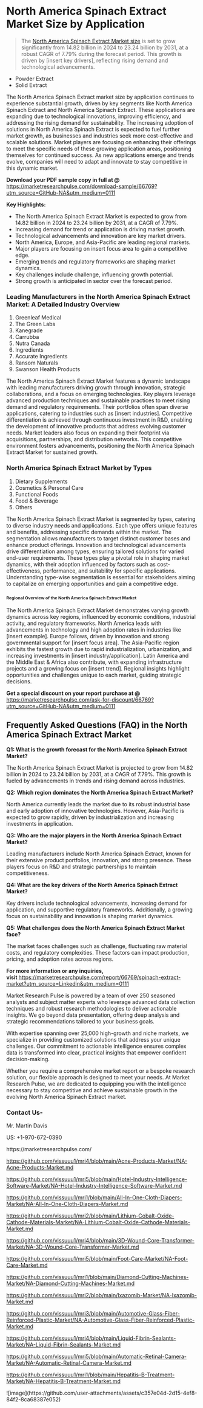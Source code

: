 <h1>North America Spinach Extract Market&nbsp;Size by Application</h1><blockquote><p>The <a href="https://marketresearchpulse.com/download-sample/66769?utm_source=GitHub-NA&amp;utm_medium=0111">North America Spinach Extract Market size</a> is set to grow significantly from 14.82 billion in 2024 to 23.24 billion by 2031, at a robust CAGR of 7.79% during the forecast period. This growth is driven by [insert key drivers], reflecting rising demand and technological advancements.</p></blockquote><ul><li>Powder Extract<li> Solid Extract</li></ul><p>The North America Spinach Extract market size by application continues to experience substantial growth, driven by key segments like North America Spinach Extract and North America Spinach Extract. These applications are expanding due to technological innovations, improving efficiency, and addressing the rising demand for sustainability. The increasing adoption of solutions in North America Spinach Extract is expected to fuel further market growth, as businesses and industries seek more cost-effective and scalable solutions. Market players are focusing on enhancing their offerings to meet the specific needs of these growing application areas, positioning themselves for continued success. As new applications emerge and trends evolve, companies will need to adapt and innovate to stay competitive in this dynamic market.</p><p><strong>Download your PDF sample copy in full at @ </strong><a href="https://marketresearchpulse.com/download-sample/66769?utm_source=GitHub-NA&amp;utm_medium=0111">https://marketresearchpulse.com/download-sample/66769?utm_source=GitHub-NA&amp;utm_medium=0111</a></p><p><strong>Key Highlights: </strong></p><ul><li>The North America Spinach Extract Market is expected to grow from 14.82 billion in 2024 to 23.24 billion by 2031, at a CAGR of 7.79%.</li><li>Increasing demand for trend or application is driving market growth.</li><li>Technological advancements and innovation are key market drivers.</li><li>North America, Europe, and Asia-Pacific are leading regional markets.</li><li>Major players are focusing on insert focus area to gain a competitive edge.</li><li>Emerging trends and regulatory frameworks are shaping market dynamics.</li><li>Key challenges include challenge, influencing growth potential.</li><li>Strong growth is anticipated in sector over the forecast period.</li></ul><h3>Leading Manufacturers in the North America Spinach Extract Market: A Detailed Industry Overview</h3><ol><li>Greenleaf Medical</li><li>The Green Labs</li><li>Kanegrade</li><li>Carrubba</li><li>Nutra Canada</li><li>Ingredients</li><li>Accurate Ingredients</li><li>Ransom Naturals</li><li>Swanson Health Products</li></ol><div class="flex max-w-full flex-col flex-grow"><div class="min-h-8 text-message flex w-full flex-col items-end gap-2 whitespace-normal break-words [.text-message+&amp;]:mt-5" dir="auto" data-message-author-role="assistant" data-message-id="fd8432e4-4910-450d-b182-61b7bfb0a01f" data-message-model-slug="gpt-4o"><div class="flex w-full flex-col gap-1 empty:hidden first:pt-[3px]"><div class="markdown prose w-full break-words dark:prose-invert light"><p>The North America Spinach Extract Market features a dynamic landscape with leading manufacturers driving growth through innovation, strategic collaborations, and a focus on emerging technologies. Key players leverage advanced production techniques and sustainable practices to meet rising demand and regulatory requirements. Their portfolios often span diverse applications, catering to industries such as [insert industries]. Competitive differentiation is achieved through continuous investment in R&amp;D, enabling the development of innovative products that address evolving customer needs. Market leaders also focus on expanding their footprint via acquisitions, partnerships, and distribution networks. This competitive environment fosters advancements, positioning the North America Spinach Extract Market for sustained growth.</p></div></div></div></div><h3>North America Spinach Extract Market by Types</h3><ol><li>Dietary Supplements<li> Cosmetics & Personal Care<li> Functional Foods<li> Food & Beverage<li> Others</li></ol><div class="flex max-w-full flex-col flex-grow"><div class="min-h-8 text-message flex w-full flex-col items-end gap-2 whitespace-normal break-words [.text-message+&amp;]:mt-5" dir="auto" data-message-author-role="assistant" data-message-id="084470be-0bb7-4664-bddf-5156b4f41249" data-message-model-slug="gpt-4o-mini"><div class="flex w-full flex-col gap-1 empty:hidden first:pt-[3px]"><div class="markdown prose w-full break-words dark:prose-invert light"><p>The North America Spinach Extract Market is segmented by types, catering to diverse industry needs and applications. Each type offers unique features and benefits, addressing specific demands within the market. The segmentation allows manufacturers to target distinct customer bases and enhance product offerings. Innovation and technological advancements drive differentiation among types, ensuring tailored solutions for varied end-user requirements. These types play a pivotal role in shaping market dynamics, with their adoption influenced by factors such as cost-effectiveness, performance, and suitability for specific applications. Understanding type-wise segmentation is essential for stakeholders aiming to capitalize on emerging opportunities and gain a competitive edge.</p></div></div></div></div><h3><span style="font-size: 11px;">Regional Overview of the North America Spinach Extract Market</span></h3><div class="flex max-w-full flex-col flex-grow"><div class="min-h-8 text-message flex w-full flex-col items-end gap-2 whitespace-normal break-words [.text-message+&amp;]:mt-5" dir="auto" data-message-author-role="assistant" data-message-id="e9038762-ce64-4e30-91c9-9bd413514231" data-message-model-slug="gpt-4o-mini"><div class="flex w-full flex-col gap-1 empty:hidden first:pt-[3px]"><div class="markdown prose w-full break-words dark:prose-invert light"><p>The North America Spinach Extract Market demonstrates varying growth dynamics across key regions, influenced by economic conditions, industrial activity, and regulatory frameworks. North America leads with advancements in technology and high adoption rates in industries like [insert example]. Europe follows, driven by innovation and strong governmental support for [insert focus area]. The Asia-Pacific region exhibits the fastest growth due to rapid industrialization, urbanization, and increasing investments in [insert industry/application]. Latin America and the Middle East &amp; Africa also contribute, with expanding infrastructure projects and a growing focus on [insert trend]. Regional insights highlight opportunities and challenges unique to each market, guiding strategic decisions.</p></div></div></div></div><p><strong>Get a special discount on your report purchase at @ </strong><a href="https://marketresearchpulse.com/ask-for-discount/66769?utm_source=GitHub-NA&amp;utm_medium=0111">https://marketresearchpulse.com/ask-for-discount/66769?utm_source=GitHub-NA&amp;utm_medium=0111</a></p><h2>Frequently Asked Questions (FAQ) in the North America Spinach Extract Market</h2><p><strong>Q1: What is the growth forecast for the North America Spinach Extract Market?</strong></p><p>The North America Spinach Extract Market is projected to grow from 14.82 billion in 2024 to 23.24 billion by 2031, at a CAGR of 7.79%. This growth is fueled by advancements in trends and rising demand across industries.</p><p><strong>Q2: Which region dominates the North America Spinach Extract Market?</strong></p><p>North America currently leads the market due to its robust industrial base and early adoption of innovative technologies. However, Asia-Pacific is expected to grow rapidly, driven by industrialization and increasing investments in application.</p><p><strong>Q3: Who are the major players in the North America Spinach Extract Market?</strong></p><p>Leading manufacturers include North America Spinach Extract, known for their extensive product portfolios, innovation, and strong presence. These players focus on R&amp;D and strategic partnerships to maintain competitiveness.</p><p><strong>Q4: What are the key drivers of the North America Spinach Extract Market?</strong></p><p>Key drivers include technological advancements, increasing demand for application, and supportive regulatory frameworks. Additionally, a growing focus on sustainability and innovation is shaping market dynamics.</p><p><strong>Q5: What challenges does the North America Spinach Extract Market face?</strong></p><p>The market faces challenges such as challenge, fluctuating raw material costs, and regulatory complexities. These factors can impact production, pricing, and adoption rates across regions.</p><p><strong>For more information or any inquiries, visit&nbsp;</strong><a href="https://marketresearchpulse.com/report/66769/spinach-extract-market?utm_source=Linkedin&utm_medium=0111">https://marketresearchpulse.com/report/66769/spinach-extract-market?utm_source=Linkedin&utm_medium=0111</a></p><p>Market Research Pulse is powered by a team of over 250 seasoned analysts and subject matter experts who leverage advanced data collection techniques and robust research methodologies to deliver actionable insights. We go beyond data presentation, offering deep analysis and strategic recommendations tailored to your business goals.</p><p>With expertise spanning over 25,000 high-growth and niche markets, we specialize in providing customized solutions that address your unique challenges. Our commitment to actionable intelligence ensures complex data is transformed into clear, practical insights that empower confident decision-making.</p><p>Whether you require a comprehensive market report or a bespoke research solution, our flexible approach is designed to meet your needs. At Market Research Pulse, we are dedicated to equipping you with the intelligence necessary to stay competitive and achieve sustainable growth in the evolving North America Spinach Extract market.</p><h3><strong>Contact Us-</strong></h3><p>Mr. Martin Davis</p><p>US: +1-970-672-0390</p><p>https://marketresearchpulse.com/</p><p><a href="https://github.com/vissuuu1/mri4/blob/main/Acne-Products-Market/NA-Acne-Products-Market.md">https://github.com/vissuuu1/mri4/blob/main/Acne-Products-Market/NA-Acne-Products-Market.md</a></p><p><a href="https://github.com/vissuuu1/mri5/blob/main/Hotel-Industry-Intelligence-Software-Market/NA-Hotel-Industry-Intelligence-Software-Market.md">https://github.com/vissuuu1/mri5/blob/main/Hotel-Industry-Intelligence-Software-Market/NA-Hotel-Industry-Intelligence-Software-Market.md</a></p><p><a href="https://github.com/vissuuu1/mri1/blob/main/All-In-One-Cloth-Diapers-Market/NA-All-In-One-Cloth-Diapers-Market.md">https://github.com/vissuuu1/mri1/blob/main/All-In-One-Cloth-Diapers-Market/NA-All-In-One-Cloth-Diapers-Market.md</a></p><p><a href="https://github.com/vissuuu1/mri2/blob/main/Lithium-Cobalt-Oxide-Cathode-Materials-Market/NA-Lithium-Cobalt-Oxide-Cathode-Materials-Market.md">https://github.com/vissuuu1/mri2/blob/main/Lithium-Cobalt-Oxide-Cathode-Materials-Market/NA-Lithium-Cobalt-Oxide-Cathode-Materials-Market.md</a></p><p><a href="https://github.com/vissuuu1/mri4/blob/main/3D-Wound-Core-Transformer-Market/NA-3D-Wound-Core-Transformer-Market.md">https://github.com/vissuuu1/mri4/blob/main/3D-Wound-Core-Transformer-Market/NA-3D-Wound-Core-Transformer-Market.md</a></p><p><a href="https://github.com/vissuuu1/mri5/blob/main/Foot-Care-Market/NA-Foot-Care-Market.md">https://github.com/vissuuu1/mri5/blob/main/Foot-Care-Market/NA-Foot-Care-Market.md</a></p><p><a href="https://github.com/vissuuu1/mri1/blob/main/Diamond-Cutting-Machines-Market/NA-Diamond-Cutting-Machines-Market.md">https://github.com/vissuuu1/mri1/blob/main/Diamond-Cutting-Machines-Market/NA-Diamond-Cutting-Machines-Market.md</a></p><p><a href="https://github.com/vissuuu1/mri2/blob/main/Ixazomib-Market/NA-Ixazomib-Market.md">https://github.com/vissuuu1/mri2/blob/main/Ixazomib-Market/NA-Ixazomib-Market.md</a></p><p><a href="https://github.com/vissuuu1/mri3/blob/main/Automotive-Glass-Fiber-Reinforced-Plastic-Market/NA-Automotive-Glass-Fiber-Reinforced-Plastic-Market.md">https://github.com/vissuuu1/mri3/blob/main/Automotive-Glass-Fiber-Reinforced-Plastic-Market/NA-Automotive-Glass-Fiber-Reinforced-Plastic-Market.md</a></p><p><a href="https://github.com/vissuuu1/mri4/blob/main/Liquid-Fibrin-Sealants-Market/NA-Liquid-Fibrin-Sealants-Market.md">https://github.com/vissuuu1/mri4/blob/main/Liquid-Fibrin-Sealants-Market/NA-Liquid-Fibrin-Sealants-Market.md</a></p><p><a href="https://github.com/vissuuu1/mri5/blob/main/Automatic-Retinal-Camera-Market/NA-Automatic-Retinal-Camera-Market.md">https://github.com/vissuuu1/mri5/blob/main/Automatic-Retinal-Camera-Market/NA-Automatic-Retinal-Camera-Market.md</a></p><p><a href="https://github.com/vissuuu1/mri1/blob/main/Hepatitis-B-Treatment-Market/NA-Hepatitis-B-Treatment-Market.md">https://github.com/vissuuu1/mri1/blob/main/Hepatitis-B-Treatment-Market/NA-Hepatitis-B-Treatment-Market.md</a></p>
![image](https://github.com/user-attachments/assets/c357e04d-2d15-4ef8-84f2-8ca68387e052)
